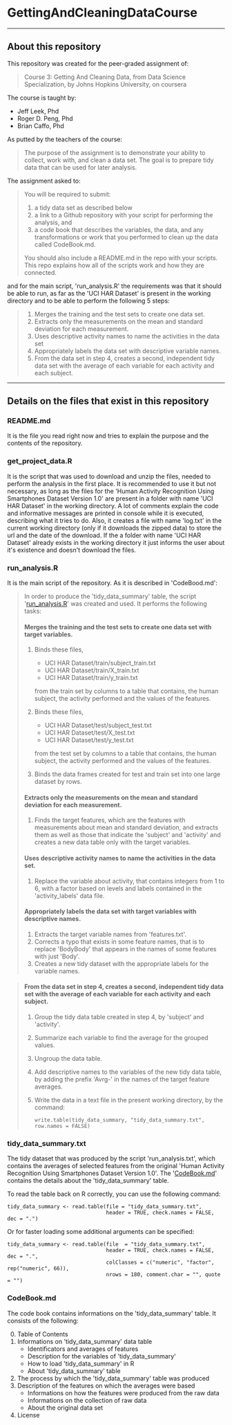 # GettingAndCleaningDataCourse
***  

## About this repository 
 
This repository was created for the peer-graded assignment of: 

> Course 3: Getting And Cleaning Data, 
> from Data Science Specialization, 
> by Johns Hopkins University, 
> on coursera  

The course is taught by: 
 
  - Jeff Leek, Phd 
  - Roger D. Peng, Phd
  - Brian Caffo, Phd
 
As putted by the teachers of the course: 
 
> The purpose of the assignment is to demonstrate your ability to collect,
work with, and clean a data set. The goal is to prepare tidy data that can be
used for later analysis. 

The assignment asked to:

> You will be required to submit: 
> 
>   1. a tidy data set as described below 
>   2. a link to a Github repository with your script for performing
       the analysis, and 
>   3. a code book that describes the variables, the data, and any
       transformations or work that you performed to clean up the data
       called CodeBook.md. 
> 
> You should also include a README.md in the repo with your scripts. 
> This repo explains how all of the scripts work and how they are connected. 

and for the main script, 'run_analysis.R' the requirements was that it should
be able to run, as far as the 'UCI HAR Dataset' is present in the working
directory and to be able to perform the following 5 steps:

> 1. Merges the training and the test sets to create one data set. 
> 2. Extracts only the measurements on the mean and standard deviation for
each measurement. 
> 3. Uses descriptive activity names to name the activities in the data set 
> 4. Appropriately labels the data set with descriptive variable names. 
> 5. From the data set in step 4, creates a second, independent tidy data set
with the average of each variable for each activity and each subject. 

*** 
## Details on the files that exist in this repository  
 

### README.md 
It is the file you read right now and tries to explain the purpose and
the contents of the repository.
 
### get_project_data.R 
It is the script that was used to download and unzip the files, needed to
perform the analysis in the first place. 
It is recommended to use it but not necessary, as long as the files
for the 'Human Activity Recognition Using Smartphones Dataset Version 1.0'
are present in a folder with name 'UCI HAR Dataset' in the working directory. 
A lot of comments explain the code and informative messages are printed in
console while it is executed, describing what it tries to do. 
Also, it creates a file with name 'log.txt' in the current working directory
(only if it downloads the zipped data) to store the url and the date
of the download. 
If the a folder with name 'UCI HAR Dataset' already exists in the working
directory it just informs the user about it's existence and doesn't download
the files. 
 
### run_analysis.R 
 
It is the main script of the repository. 
As it is described in 'CodeBood.md':

> In order to produce the 'tidy_data_summary' table,
the script 
'[run_analysis.R](https://github.com/jzstats/Getting-and-Cleaning-Data-Assignment/blob/master/run_analysis.R)' 
was created and used. 
> It performs the following tasks: 
>  
> #### Merges the training and the test sets to create one data set with target variables. 
>  
>  1. Binds these files, 
>       - UCI HAR Dataset/train/subject_train.txt 
>       - UCI HAR Dataset/train/X_train.txt 
>       - UCI HAR Dataset/train/y_train.txt 
> 
>     from the train set by columns to a table that contains,
      the human subject, the activity performed and the values of the features. 
>  2. Binds these files, 
>       - UCI HAR Dataset/test/subject_test.txt 
>       - UCI HAR Dataset/test/X_test.txt 
>       - UCI HAR Dataset/test/y_test.txt 
>
>     from the test set by columns to a table that contains,
      the human subject, the activity performed and the values of the features. 
>  3. Binds the data frames created for test and train set into one large
      dataset by rows.
>
> #### Extracts only the measurements on the mean and standard deviation for each measurement. 
> 
>  1. Finds the target features, which are the features with measurements
      about mean and standard deviation, and extracts them as well as those
      that indicate the 'subject' and 'activity' and creates a new data table
      only with the target variables. 
> 
> #### Uses descriptive activity names to name the activities in the data set.   
>
>  1. Replace the variable about activity, that contains integers from 1 to 6,
>     with a factor based on levels and labels contained in the
      'activity_labels' data file. 
> 
> #### Appropriately labels the data set with target variables with descriptive names. 
> 
>  1. Extracts the target variable names from 'features.txt'.
>  2. Corrects a typo that exists in some feature names, that is to replace
     'BodyBody' that appears in the names of some features with just 'Body'.
>  3. Creates a new tidy dataset with the appropriate labels for the variable
     names. 
 
> #### From the data set in step 4, creates a second, independent tidy data set with the average of each variable for each activity and each subject. 
>
>  1. Group the tidy data table created in step 4, by 'subject' and 'activity'. 
>  2. Summarize each variable to find the average for the grouped values. 
>  3. Ungroup the data table. 
>  4. Add descriptive names to the variables of the new tidy data table,
>     by adding the prefix 'Avrg-' in the names of the target feature averages.
>  5. Write the data in a text file in the present working directory,
>     by the command: 
>    
>     ```
>     write.table(tidy_data_summary, "tidy_data_summary.txt", row.names = FALSE) 
>     ```
    
### tidy_data_summary.txt 
 
The tidy dataset that was produced by the script 'run_analysis.txt',
which contains the averages of selected features from the original
'Human Activity Recognition Using Smartphones Dataset Version 1.0'.
The 
'[CodeBook.md](https://github.com/jzstats/Getting-and-Cleaning-Data-Assignment/blob/master/CodeBook.md)' 
contains the details about the 'tidy_data_summary' table.

To read the table back on R correctly, you can use the following command:
``` 
tidy_data_summary <- read.table(file = "tidy_data_summary.txt",
                                header = TRUE, check.names = FALSE, dec = ".") 
``` 
 
Or for faster loading some additional arguments can be specified: 
 
```   
tidy_data_summary <- read.table(file  = "tidy_data_summary.txt", 
                                header = TRUE, check.names = FALSE, dec = ".", 
                                colClasses = c("numeric", "factor", rep("numeric", 66)), 
                                nrows = 180, comment.char = "", quote = "") 
``` 
 
### CodeBook.md 

The code book contains informations on the 'tidy_data_summary' table.
It consists of the following: 
 
  0. Table of Contents 
  1. Informations on 'tidy_data_summary' data table 
     - Identificators and averages of features 
     - Description for the variables of 'tidy_data_summary' 
     - How to load 'tidy_data_summary' in R
     - About 'tidy_data_summary' table 
  2. The process by which the 'tidy_data_summary' table was produced 
  3. Description of the features on which the averages were based 
     - Informations on how the features were produced from the raw data 
     - Informations on the collection of raw data 
     - About the original data set 
  4. License 
 
